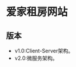 <!--
 * @Description:
 * @Author: neozhang
 * @Date: 2022-06-18 15:37:44
 * @LastEditors: neozhang
 * @LastEditTime: 2022-06-18 15:43:36
-->
# 爱家租房网站

## 版本
- v1.0:Client-Server架构。  
- v2.0:微服务架构。  